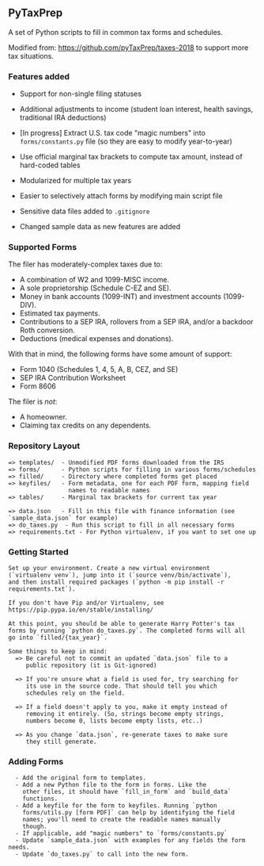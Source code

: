## PyTaxPrep

A set of Python scripts to fill in common tax forms and schedules.

Modified from: https://github.com/pyTaxPrep/taxes-2018 to support more tax situations.

### Features added

+ Support for non-single filing statuses
+ Additional adjustments to income (student loan interest, health savings, traditional IRA deductions)
+ [In progress] Extract U.S. tax code "magic numbers" into `forms/constants.py` file (so they are easy to modify year-to-year)
+ Use official marginal tax brackets to compute tax amount, instead of hard-coded tables
+ Modularized for multiple tax years
+ Easier to selectively attach forms by modifying main script file
+ Sensitive data files added to `.gitignore`

+ Changed sample data as new features are added

### Supported Forms

The filer has moderately-complex taxes due to:
  - A combination of W2 and 1099-MISC income.
  - A sole proprietorship (Schedule C-EZ and SE). 
  - Money in bank accounts (1099-INT) and investment accounts (1099-DIV).
  - Estimated tax payments.
  - Contributions to a SEP IRA, rollovers from a SEP IRA, and/or a backdoor Roth conversion.
  - Deductions (medical expenses and donations).

With that in mind, the following forms have some amount of support:
  - Form 1040 (Schedules 1, 4, 5, A, B, CEZ, and SE)
  - SEP IRA Contribution Worksheet
  - Form 8606

The filer is _not_:
  - A homeowner.
  - Claiming tax credits on any dependents.


### Repository Layout

    => templates/  - Unmodified PDF forms downloaded from the IRS
    => forms/      - Python scripts for filling in various forms/schedules
    => filled/     - Directory where completed forms get placed
    => keyfiles/   - Form metadata, one for each PDF form, mapping field
                     names to readable names
    => tables/     - Marginal tax brackets for current tax year

    => data.json   - Fill in this file with finance information (see `sample_data.json` for example)
    => do_taxes.py  - Run this script to fill in all necessary forms
    => requirements.txt - For Python virtualenv, if you want to set one up


### Getting Started

    Set up your environment. Create a new virtual environment
    (`virtualenv venv`), jump into it (`source venv/bin/activate`),
    and then install required packages (`python -m pip install -r
    requirements.txt`).

    If you don't have Pip and/or Virtualenv, see
    https://pip.pypa.io/en/stable/installing/

    At this point, you should be able to generate Harry Potter's tax
    forms by running `python do_taxes.py`. The completed forms will all
    go into `filled/{tax_year}`.

    Some things to keep in mind:
      => Be careful not to commit an updated `data.json` file to a
         public repository (it is Git-ignored)

      => If you're unsure what a field is used for, try searching for
         its use in the source code. That should tell you which
         schedules rely on the field.

      => If a field doesn't apply to you, make it empty instead of
         removing it entirely. (So, strings become empty strings, 
         numbers become 0, lists become empty lists, etc..)

      => As you change `data.json`, re-generate taxes to make sure
         they still generate.


### Adding Forms

      - Add the original form to templates.
      - Add a new Python file to the form in forms. Like the
        other files, it should have `fill_in_form` and `build_data`
        functions.
      - Add a keyfile for the form to keyfiles. Running `python
        forms/utils.py [form PDF]` can help by identifying the field
        names; you'll need to create the readable names manually
        though.
      - If applicable, add "magic numbers" to `forms/constants.py`
      - Update `sample_data.json` with examples for any fields the form needs.
      - Update `do_taxes.py` to call into the new form.
